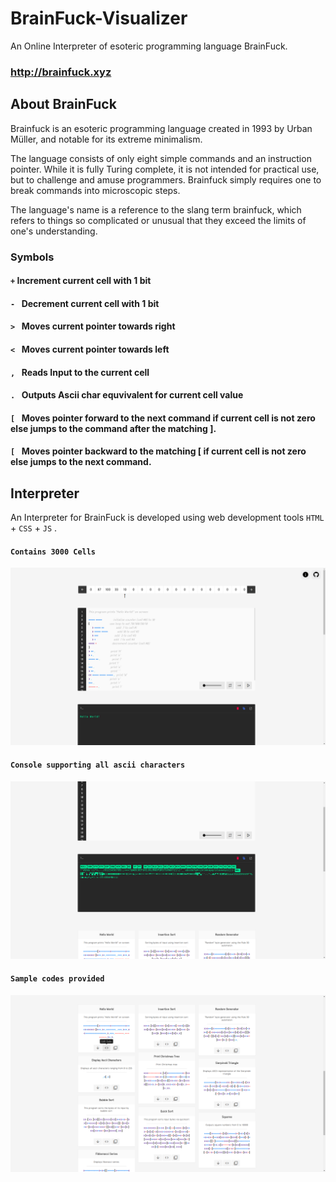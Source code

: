 # BrainFuck-Visualizer

An Online Interpreter of esoteric programming language BrainFuck.  
### http://brainfuck.xyz


## About BrainFuck

Brainfuck is an esoteric programming language created in 1993 by Urban Müller, and notable for its extreme minimalism.

The language consists of only eight simple commands and an instruction pointer. While it is fully Turing complete, it is not intended for practical use, but to challenge and amuse programmers. Brainfuck simply requires one to break commands into microscopic steps.

The language's name is a reference to the slang term brainfuck, which refers to things so complicated or unusual that they exceed the limits of one's understanding.


### Symbols

#### ``` + ```  Increment current cell with 1 bit
#### ```- ```  Decrement current cell with 1 bit
#### ```> ```  Moves current pointer towards right
#### ```< ```  Moves current pointer towards left
#### ```, ```  Reads Input to the current cell
#### ```. ```  Outputs Ascii char equvivalent for current cell value
#### ```[ ```  Moves pointer forward to the next command if current cell is not zero else jumps to the command after the matching ].
#### ```[ ```  Moves pointer backward to the matching [ if current cell is not zero else jumps to the next command.


## Interpreter

An Interpreter for BrainFuck is developed using web development tools ```HTML``` + ```CSS``` + ```JS``` .

#### ``` Contains 3000 Cells ```
![brainfuck.xyz](screenshots/page_0.png)

#### ``` Console supporting all ascii characters ```
![brainfuck.xyz#console](screenshots/page_1.png)

#### ``` Sample codes provided ```
![brainfuck.xyz#samples-div](screenshots/page_2.png)

